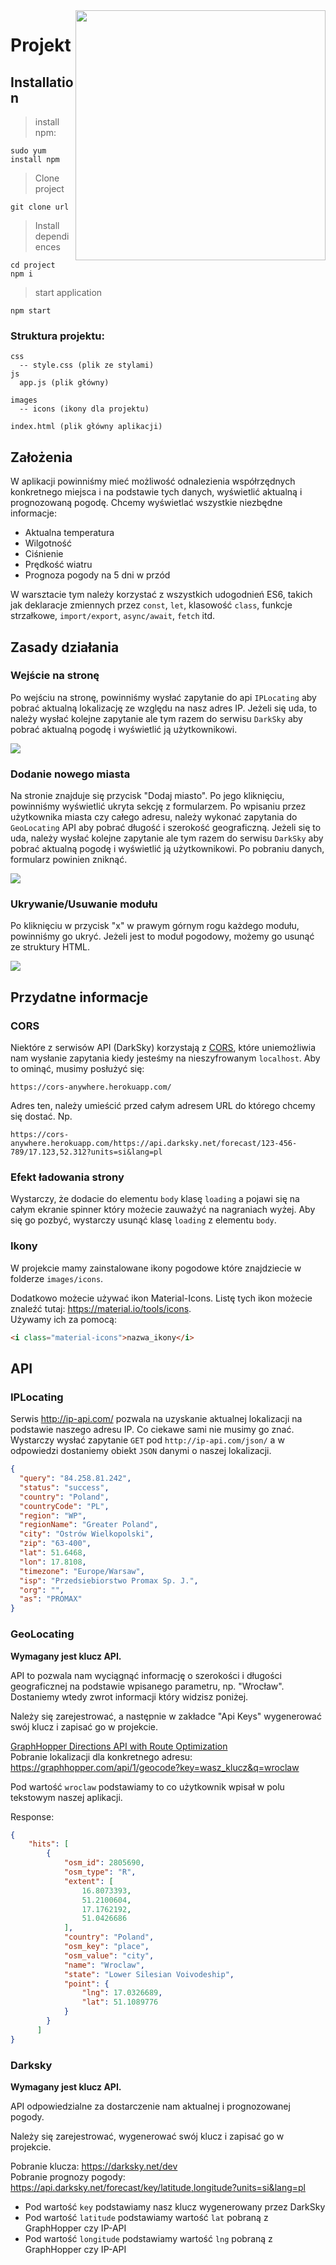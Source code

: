 <img src="http://coderslab.pl/img/coderslab-logo.png" align="right" width="400"/>

# Projekt

## Installation
> install npm:
``` 
sudo yum install npm 
```

> Clone project
``` 
git clone url
```

> Install dependiences
``` 
cd project
npm i
```
> start application
```
npm start
```


### Struktura projektu:

```
css
  -- style.css (plik ze stylami)
js
  app.js (plik główny)

images
  -- icons (ikony dla projektu)

index.html (plik główny aplikacji)
```



## Założenia
W aplikacji powinniśmy mieć możliwość odnalezienia współrzędnych konkretnego miejsca i na podstawie tych danych, wyświetlić aktualną i prognozowaną pogodę. Chcemy wyświetlać wszystkie niezbędne informacje:

- Aktualna temperatura
- Wilgotność
- Ciśnienie
- Prędkość wiatru
- Prognoza pogody na 5 dni w przód


W warsztacie tym należy korzystać z wszystkich udogodnień ES6, takich jak deklaracje zmiennych przez `const`, `let`, klasowość `class`, funkcje strzałkowe, `import/export`, `async/await`, `fetch` itd.

## Zasady działania

### Wejście na stronę
Po wejściu na stronę, powinniśmy wysłać zapytanie do api `IPLocating` aby pobrać aktualną lokalizację ze względu na nasz adres IP. Jeżeli się uda, to należy wysłać kolejne zapytanie ale tym razem do serwisu `DarkSky` aby pobrać aktualną pogodę i wyświetlić ją użytkownikowi.

![](weather-app-1.gif)


### Dodanie nowego miasta
Na stronie znajduje się przycisk "Dodaj miasto". Po jego kliknięciu, powinniśmy wyświetlić ukryta sekcję z formularzem. Po wpisaniu przez użytkownika miasta czy całego adresu, należy wykonać zapytania do `GeoLocating` API aby pobrać długość i szerokość geograficzną. Jeżeli się to uda, należy wysłać kolejne zapytanie ale tym razem do serwisu `DarkSky` aby pobrać aktualną pogodę i wyświetlić ją użytkownikowi. Po pobraniu danych, formularz powinien zniknąć.

![](weather-app-2.gif)


### Ukrywanie/Usuwanie modułu
Po kliknięciu w przycisk "x" w prawym górnym rogu każdego modułu, powinniśmy go ukryć. Jeżeli jest to moduł pogodowy, możemy go usunąć ze struktury HTML.

![](weather-app-3.gif)


## Przydatne informacje

### CORS
Niektóre z serwisów API (DarkSky) korzystają z [CORS](https://www.codecademy.com/articles/what-is-cors), które uniemożliwia nam wysłanie zapytania kiedy jesteśmy na nieszyfrowanym `localhost`. Aby to ominąć, musimy posłużyć się:

``` 
https://cors-anywhere.herokuapp.com/
```

Adres ten, należy umieścić przed całym adresem URL do którego chcemy się dostać. Np.

```
https://cors-anywhere.herokuapp.com/https://api.darksky.net/forecast/123-456-789/17.123,52.312?units=si&lang=pl
```

### Efekt ładowania strony
Wystarczy, że dodacie do elementu `body` klasę `loading` a pojawi się na całym ekranie spinner który możecie zauważyć na nagraniach wyżej. Aby się go pozbyć, wystarczy usunąć klasę `loading` z elementu `body`.


### Ikony
W projekcie mamy zainstalowane ikony pogodowe które znajdziecie w folderze `images/icons`.  

Dodatkowo możecie używać ikon Material-Icons. Listę tych ikon możecie znaleźć tutaj: https://material.io/tools/icons.  
Używamy ich za pomocą:

```html
<i class="material-icons">nazwa_ikony</i>
```

## API

### IPLocating
Serwis http://ip-api.com/ pozwala na uzyskanie aktualnej lokalizacji na podstawie naszego adresu IP. Co ciekawe sami nie musimy go znać. Wystarczy wysłać zapytanie `GET` pod `http://ip-api.com/json/` a w odpowiedzi dostaniemy obiekt `JSON` danymi o naszej lokalizacji. 

```json
{
  "query": "84.258.81.242",
  "status": "success",
  "country": "Poland",
  "countryCode": "PL",
  "region": "WP",
  "regionName": "Greater Poland",
  "city": "Ostrów Wielkopolski",
  "zip": "63-400",
  "lat": 51.6468,
  "lon": 17.8108,
  "timezone": "Europe/Warsaw",
  "isp": "Przedsiebiorstwo Promax Sp. J.",
  "org": "",
  "as": "PROMAX"
}
```


### GeoLocating
**Wymagany jest klucz API.**

API to pozwala nam wyciągnąć informację o szerokości i długości geograficznej na podstawie wpisanego parametru, np. "Wrocław". Dostaniemy wtedy zwrot informacji który widzisz poniżej. 

Należy się zarejestrować, a następnie w zakładce "Api Keys" wygenerować swój klucz i zapisać go w projekcie.

[GraphHopper Directions API with Route Optimization](https://graphhopper.com)  
Pobranie lokalizacji dla konkretnego adresu: https://graphhopper.com/api/1/geocode?key=wasz_klucz&q=wroclaw

Pod wartość `wroclaw` podstawiamy to co użytkownik wpisał w polu tekstowym naszej aplikacji. 

Response:
```json
{
    "hits": [
        {
            "osm_id": 2805690,
            "osm_type": "R",
            "extent": [
                16.8073393,
                51.2100604,
                17.1762192,
                51.0426686
            ],
            "country": "Poland",
            "osm_key": "place",
            "osm_value": "city",
            "name": "Wroclaw",
            "state": "Lower Silesian Voivodeship",
            "point": {
                "lng": 17.0326689,
                "lat": 51.1089776
            }
        }
	  ]
}
```

### Darksky
**Wymagany jest klucz API.**

API odpowiedzialne za dostarczenie nam aktualnej i prognozowanej pogody.

Należy się zarejestrować, wygenerować swój klucz i zapisać go w projekcie.

Pobranie klucza: https://darksky.net/dev  
Pobranie prognozy pogody: https://api.darksky.net/forecast/key/latitude,longitude?units=si&lang=pl

- Pod wartość `key` podstawiamy nasz klucz wygenerowany przez DarkSky
- Pod wartość `latitude` podstawiamy wartość `lat` pobraną z GraphHopper czy IP-API
- Pod wartość `longitude` podstawiamy wartość `lng` pobraną z GraphHopper czy IP-API


